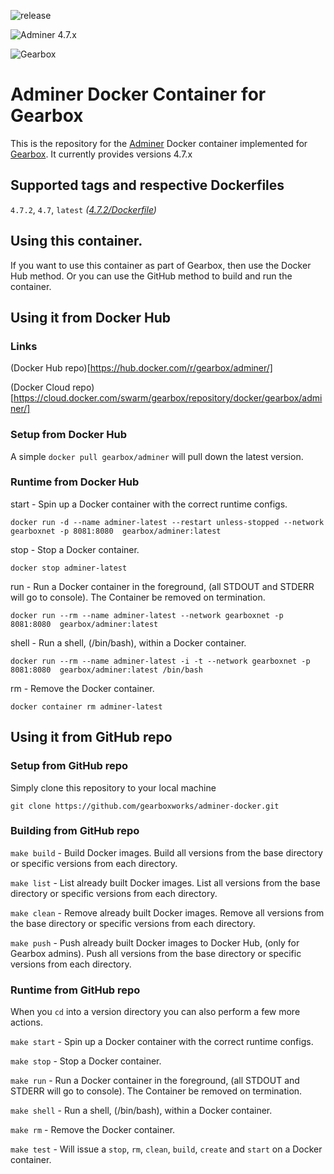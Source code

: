 ![release](https://github.com/gearboxworks/docker-adminer/workflows/release/badge.svg?event=release)

![Adminer 4.7.x](https://img.shields.io/badge/Adminer-4.6.x-green.svg)

![Gearbox](https://github.com/gearboxworks/gearbox.github.io/raw/master/Gearbox-100x.png)


# Adminer Docker Container for Gearbox
This is the repository for the [Adminer](https://www.adminer.org/) Docker container implemented for [Gearbox](https://github.com/gearboxworks/gearbox).
It currently provides versions 4.7.x


## Supported tags and respective Dockerfiles

`4.7.2`, `4.7`, `latest` _([4.7.2/Dockerfile](https://github.com/gearboxworks/adminer-docker/blob/master/4.7.2/Dockerfile))_


## Using this container.
If you want to use this container as part of Gearbox, then use the Docker Hub method.
Or you can use the GitHub method to build and run the container.


## Using it from Docker Hub

### Links
(Docker Hub repo)[https://hub.docker.com/r/gearbox/adminer/]

(Docker Cloud repo)[https://cloud.docker.com/swarm/gearbox/repository/docker/gearbox/adminer/]


### Setup from Docker Hub
A simple `docker pull gearbox/adminer` will pull down the latest version.


### Runtime from Docker Hub
start - Spin up a Docker container with the correct runtime configs.

`docker run -d --name adminer-latest --restart unless-stopped --network gearboxnet -p 8081:8080  gearbox/adminer:latest`

stop - Stop a Docker container.

`docker stop adminer-latest`

run - Run a Docker container in the foreground, (all STDOUT and STDERR will go to console). The Container be removed on termination.

`docker run --rm --name adminer-latest --network gearboxnet -p 8081:8080  gearbox/adminer:latest`

shell - Run a shell, (/bin/bash), within a Docker container.

`docker run --rm --name adminer-latest -i -t --network gearboxnet -p 8081:8080  gearbox/adminer:latest /bin/bash`

rm - Remove the Docker container.

`docker container rm adminer-latest`


## Using it from GitHub repo

### Setup from GitHub repo
Simply clone this repository to your local machine

`git clone https://github.com/gearboxworks/adminer-docker.git`


### Building from GitHub repo
`make build` - Build Docker images. Build all versions from the base directory or specific versions from each directory.


`make list` - List already built Docker images. List all versions from the base directory or specific versions from each directory.


`make clean` - Remove already built Docker images. Remove all versions from the base directory or specific versions from each directory.


`make push` - Push already built Docker images to Docker Hub, (only for Gearbox admins). Push all versions from the base directory or specific versions from each directory.


### Runtime from GitHub repo
When you `cd` into a version directory you can also perform a few more actions.

`make start` - Spin up a Docker container with the correct runtime configs.


`make stop` - Stop a Docker container.


`make run` - Run a Docker container in the foreground, (all STDOUT and STDERR will go to console). The Container be removed on termination.


`make shell` - Run a shell, (/bin/bash), within a Docker container.


`make rm` - Remove the Docker container.


`make test` - Will issue a `stop`, `rm`, `clean`, `build`, `create` and `start` on a Docker container.


